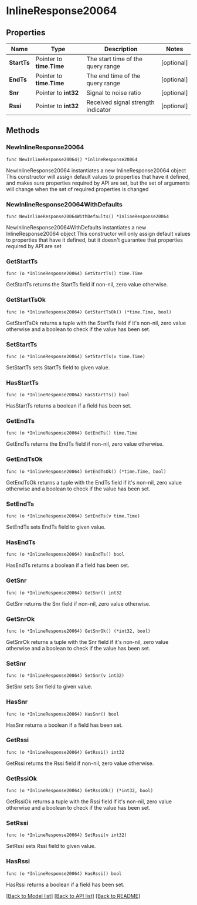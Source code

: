 # InlineResponse20064

## Properties

Name | Type | Description | Notes
------------ | ------------- | ------------- | -------------
**StartTs** | Pointer to **time.Time** | The start time of the query range | [optional] 
**EndTs** | Pointer to **time.Time** | The end time of the query range | [optional] 
**Snr** | Pointer to **int32** | Signal to noise ratio | [optional] 
**Rssi** | Pointer to **int32** | Received signal strength indicator | [optional] 

## Methods

### NewInlineResponse20064

`func NewInlineResponse20064() *InlineResponse20064`

NewInlineResponse20064 instantiates a new InlineResponse20064 object
This constructor will assign default values to properties that have it defined,
and makes sure properties required by API are set, but the set of arguments
will change when the set of required properties is changed

### NewInlineResponse20064WithDefaults

`func NewInlineResponse20064WithDefaults() *InlineResponse20064`

NewInlineResponse20064WithDefaults instantiates a new InlineResponse20064 object
This constructor will only assign default values to properties that have it defined,
but it doesn't guarantee that properties required by API are set

### GetStartTs

`func (o *InlineResponse20064) GetStartTs() time.Time`

GetStartTs returns the StartTs field if non-nil, zero value otherwise.

### GetStartTsOk

`func (o *InlineResponse20064) GetStartTsOk() (*time.Time, bool)`

GetStartTsOk returns a tuple with the StartTs field if it's non-nil, zero value otherwise
and a boolean to check if the value has been set.

### SetStartTs

`func (o *InlineResponse20064) SetStartTs(v time.Time)`

SetStartTs sets StartTs field to given value.

### HasStartTs

`func (o *InlineResponse20064) HasStartTs() bool`

HasStartTs returns a boolean if a field has been set.

### GetEndTs

`func (o *InlineResponse20064) GetEndTs() time.Time`

GetEndTs returns the EndTs field if non-nil, zero value otherwise.

### GetEndTsOk

`func (o *InlineResponse20064) GetEndTsOk() (*time.Time, bool)`

GetEndTsOk returns a tuple with the EndTs field if it's non-nil, zero value otherwise
and a boolean to check if the value has been set.

### SetEndTs

`func (o *InlineResponse20064) SetEndTs(v time.Time)`

SetEndTs sets EndTs field to given value.

### HasEndTs

`func (o *InlineResponse20064) HasEndTs() bool`

HasEndTs returns a boolean if a field has been set.

### GetSnr

`func (o *InlineResponse20064) GetSnr() int32`

GetSnr returns the Snr field if non-nil, zero value otherwise.

### GetSnrOk

`func (o *InlineResponse20064) GetSnrOk() (*int32, bool)`

GetSnrOk returns a tuple with the Snr field if it's non-nil, zero value otherwise
and a boolean to check if the value has been set.

### SetSnr

`func (o *InlineResponse20064) SetSnr(v int32)`

SetSnr sets Snr field to given value.

### HasSnr

`func (o *InlineResponse20064) HasSnr() bool`

HasSnr returns a boolean if a field has been set.

### GetRssi

`func (o *InlineResponse20064) GetRssi() int32`

GetRssi returns the Rssi field if non-nil, zero value otherwise.

### GetRssiOk

`func (o *InlineResponse20064) GetRssiOk() (*int32, bool)`

GetRssiOk returns a tuple with the Rssi field if it's non-nil, zero value otherwise
and a boolean to check if the value has been set.

### SetRssi

`func (o *InlineResponse20064) SetRssi(v int32)`

SetRssi sets Rssi field to given value.

### HasRssi

`func (o *InlineResponse20064) HasRssi() bool`

HasRssi returns a boolean if a field has been set.


[[Back to Model list]](../README.md#documentation-for-models) [[Back to API list]](../README.md#documentation-for-api-endpoints) [[Back to README]](../README.md)


